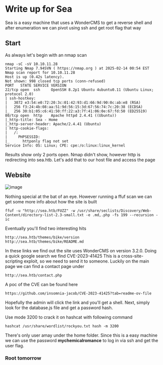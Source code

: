 # Write up for Sea
Sea is a easy machine that uses a WonderCMS to get a reverse shell and after enumeration we can pivot using ssh and get root flag that way

## Start
As always let's begin with an nmap scan
```
nmap -sC -sV 10.10.11.28
Starting Nmap 7.94SVN ( https://nmap.org ) at 2025-02-14 00:54 EST
Nmap scan report for 10.10.11.28
Host is up (0.42s latency).
Not shown: 998 closed tcp ports (conn-refused)
PORT   STATE SERVICE VERSION
22/tcp open  ssh     OpenSSH 8.2p1 Ubuntu 4ubuntu0.11 (Ubuntu Linux; protocol 2.0)
| ssh-hostkey: 
|   3072 e3:54:e0:72:20:3c:01:42:93:d1:66:9d:90:0c:ab:e8 (RSA)
|   256 f3:24:4b:08:aa:51:9d:56:15:3d:67:56:74:7c:20:38 (ECDSA)
|_  256 30:b1:05:c6:41:50:ff:22:a3:7f:41:06:0e:67:fd:50 (ED25519)
80/tcp open  http    Apache httpd 2.4.41 ((Ubuntu))
|_http-title: Sea - Home
|_http-server-header: Apache/2.4.41 (Ubuntu)
| http-cookie-flags: 
|   /: 
|     PHPSESSID: 
|_      httponly flag not set
Service Info: OS: Linux; CPE: cpe:/o:linux:linux_kernel
```
Results show only 2 ports open. Nmap didn't show, however http is redirecting into sea.htb.
Let's add that to our host file and access the page 

## Website 

![image](https://github.com/user-attachments/assets/e0fc2844-5327-4d27-8383-aa065f1fe8cc)

Nothing special at the bat of an eye. However running a ffuf scan we can get some more info about how the site is built
```
ffuf -u "http://sea.htb/FUZZ" -w /usr/share/seclists/Discovery/Web-Content/directory-list-2.3-small.txt -e .md,.php -fs 199 --recursion -ic
```
Eventually you'll find two interesting hits

```
http://sea.htb/themes/bike/version
http://sea.htb/themes/bike/README.md
```

In these links we find out the site uses WonderCMS on version 3.2.0.
Doing a quick google search we find CVE-2023-41425
This is a cross-site-scripting exploit, so we need to send it to someone. Luckily on the main page we can find a contact page under
```
http://sea.htb/contact.php
```
A poc of the CVE can be found here
```
https://github.com/insomnia-jacob/CVE-2023-41425?tab=readme-ov-file
```
Hopefully the admin will click the link and you'll get a shell.
Next, simply look for the database.js file and get a password hash.

Use mode 3200 to crack it on hashcat with following command
```
hashcat /usr/share/wordlist/rockyou.txt hash -m 3200
```

There's only user amay under the home folder. Since this is a easy machine we can use the password **mychemicalromance** to log in via ssh and get the user flag.

### Root tomorrow
